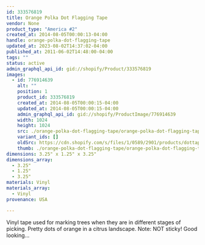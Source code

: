 ```yaml
---
id: 333576819
title: Orange Polka Dot Flagging Tape
vendor: None
product_type: "America #2"
created_at: 2014-08-05T00:00:13-04:00
handle: orange-polka-dot-flagging-tape
updated_at: 2023-08-02T14:37:02-04:00
published_at: 2011-06-02T14:48:00-04:00
tags: ""
status: active
admin_graphql_api_id: gid://shopify/Product/333576819
images:
  - id: 776914639
    alt: ""
    position: 1
    product_id: 333576819
    created_at: 2014-08-05T00:00:15-04:00
    updated_at: 2014-08-05T00:00:15-04:00
    admin_graphql_api_id: gid://shopify/ProductImage/776914639
    width: 1024
    height: 1024
    src: ./orange-polka-dot-flagging-tape/orange-polka-dot-flagging-tape__0.jpg
    variant_ids: []
    oldSrc: https://cdn.shopify.com/s/files/1/0589/2901/products/dottape.jpeg?v=1407211215
    thumb: ./orange-polka-dot-flagging-tape/orange-polka-dot-flagging-tape__0-thumb.jpg
dimensions: 3.25" x 1.25" x 3.25"
dimensions_array:
  - 3.25"
  - 1.25"
  - 3.25"
materials: Vinyl
materials_array:
  - Vinyl
provenance: USA

---
```


Vinyl tape used for marking trees when they are in different stages of picking. Pretty dots of orange in a citrus landscape. Note: NOT sticky! Good looking...